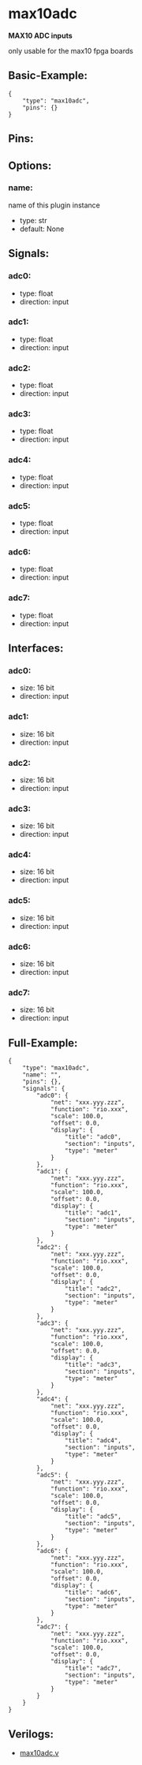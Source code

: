 # max10adc
**MAX10 ADC inputs**

only usable for the max10 fpga boards

## Basic-Example:
```
{
    "type": "max10adc",
    "pins": {}
}
```

## Pins:


## Options:
### name:
name of this plugin instance

 * type: str
 * default: None


## Signals:
### adc0:

 * type: float
 * direction: input

### adc1:

 * type: float
 * direction: input

### adc2:

 * type: float
 * direction: input

### adc3:

 * type: float
 * direction: input

### adc4:

 * type: float
 * direction: input

### adc5:

 * type: float
 * direction: input

### adc6:

 * type: float
 * direction: input

### adc7:

 * type: float
 * direction: input


## Interfaces:
### adc0:

 * size: 16 bit
 * direction: input

### adc1:

 * size: 16 bit
 * direction: input

### adc2:

 * size: 16 bit
 * direction: input

### adc3:

 * size: 16 bit
 * direction: input

### adc4:

 * size: 16 bit
 * direction: input

### adc5:

 * size: 16 bit
 * direction: input

### adc6:

 * size: 16 bit
 * direction: input

### adc7:

 * size: 16 bit
 * direction: input


## Full-Example:
```
{
    "type": "max10adc",
    "name": "",
    "pins": {},
    "signals": {
        "adc0": {
            "net": "xxx.yyy.zzz",
            "function": "rio.xxx",
            "scale": 100.0,
            "offset": 0.0,
            "display": {
                "title": "adc0",
                "section": "inputs",
                "type": "meter"
            }
        },
        "adc1": {
            "net": "xxx.yyy.zzz",
            "function": "rio.xxx",
            "scale": 100.0,
            "offset": 0.0,
            "display": {
                "title": "adc1",
                "section": "inputs",
                "type": "meter"
            }
        },
        "adc2": {
            "net": "xxx.yyy.zzz",
            "function": "rio.xxx",
            "scale": 100.0,
            "offset": 0.0,
            "display": {
                "title": "adc2",
                "section": "inputs",
                "type": "meter"
            }
        },
        "adc3": {
            "net": "xxx.yyy.zzz",
            "function": "rio.xxx",
            "scale": 100.0,
            "offset": 0.0,
            "display": {
                "title": "adc3",
                "section": "inputs",
                "type": "meter"
            }
        },
        "adc4": {
            "net": "xxx.yyy.zzz",
            "function": "rio.xxx",
            "scale": 100.0,
            "offset": 0.0,
            "display": {
                "title": "adc4",
                "section": "inputs",
                "type": "meter"
            }
        },
        "adc5": {
            "net": "xxx.yyy.zzz",
            "function": "rio.xxx",
            "scale": 100.0,
            "offset": 0.0,
            "display": {
                "title": "adc5",
                "section": "inputs",
                "type": "meter"
            }
        },
        "adc6": {
            "net": "xxx.yyy.zzz",
            "function": "rio.xxx",
            "scale": 100.0,
            "offset": 0.0,
            "display": {
                "title": "adc6",
                "section": "inputs",
                "type": "meter"
            }
        },
        "adc7": {
            "net": "xxx.yyy.zzz",
            "function": "rio.xxx",
            "scale": 100.0,
            "offset": 0.0,
            "display": {
                "title": "adc7",
                "section": "inputs",
                "type": "meter"
            }
        }
    }
}
```

## Verilogs:
 * [max10adc.v](max10adc.v)
